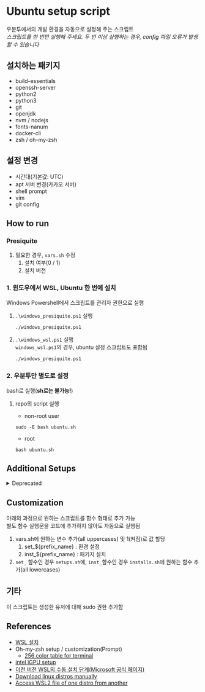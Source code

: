 # Ubuntu setup script

우분투에서의 개발 환경을 자동으로 설정해 주는 스크립트  
_스크립트를 한 번만 실행해 주세요. 두 번 이상 실행하는 경우, config 파일 오류가 발생할 수 있습니다_

## 설치하는 패키지

- build-essentials
- openssh-server
- python2
- python3
- git
- openjdk
- nvm / nodejs
- fonts-nanum
- docker-cli
- zsh / oh-my-zsh

## 설정 변경

- 시간대(기본값: UTC)
- apt 서버 변경(카카오 서버)
- shell prompt
- vim
- git config

## How to run

### Presiquite

1. 필요한 경우, `vars.sh` 수정
   1. 설치 여부(0 / 1)
   2. 설치 버전

### 1. 윈도우에서 WSL, Ubuntu 한 번에 설치

Windows Powershell에서 스크립트를 관리자 권한으로 실행

1. `.\windows_presiquite.ps1` 실행

   ```bash
   ./windows_presiquite.ps1
   ```

1. `.\windows_wsl.ps1` 실행  
   `windows_wsl.ps1`의 경우, ubuntu 설정 스크립트도 포함됨

   ```bash
   ./windows_presiquite.ps1
   ```

### 2. 우분투만 별도로 설정

bash로 실행(**sh로는 불가능!**)

1. repo의 script 실행

   - non-root user

   ```shell
   sudo -E bash ubuntu.sh
   ```

   - root

   ```shell
   bash ubuntu.sh
   ```

## Additional Setups

<details>
   <summary>Deprecated</summary>

모두 각각 `windows_wsl.ps1`, `ubuntu.sh`에 포함됨  
별도로 설정 불필요

### Windows

WSL2는 윈도우의 가용 메모리를 계속 할당하는 메모리 과다 점유 버그가 존재함  
메모리 과다 점유 문제를 방지하기 위해 램 할당량 제한 권장됨  
\* Hpyer-V를 사용한 Docker for windows에서도 동일한 버그 발생

- `%USERPROFILE%\.wslconfig`에 아래 내용 추가(메모리 제한)

```shell
[wsl2]
memory=4GB
swap=0
```

- (Optional)Oh-my-zsh 사용시

fonts/ 내부의 폰트 설치 후, [터미널](https://github.com/microsoft/terminal)에서 해당 폰트로 폰트 설정

### Linux(Ubuntu)

- `/etc/wsl.conf`에 아래 내용 추가  
  default 값을 생성한 사용자 이름으로 변경

```shell
[user]
default=${생성한 사용자 이름}
```

</details>

## Customization

아래의 과정으로 원하는 스크립트를 함수 형태로 추가 가능  
별도 함수 실행문을 코드에 추가하지 않아도 자동으로 실행됨

1. vars.sh에 원하는 변수 추가(all uppercases) 및 1(켜짐)로 값 할당
   1. set\_${prefix_name} : 환경 설정
   2. inst\_${prefix_name} : 패키지 설치
2. `set_` 함수인 경우 `setups.sh`에, `inst_`함수인 경우 `installs.sh`에 원하는 함수 추가(all lowercases)

## 기타

이 스크립트는 생성한 유저에 대해 sudo 권한 추가함

## References

- [WSL 설치](https://learn.microsoft.com/ko-kr/windows/wsl/install)
- Oh-my-zsh setup / customization(Prompt)
  - [256 color table for terminal](https://en.wikipedia.org/wiki/File:Xterm_256color_chart.svg)
- [intel iGPU setup](https://www.intel.com/content/www/us/en/artificial-intelligence/harness-the-power-of-intel-igpu-on-your-machine.html)
- [이전 버전 WSL의 수동 설치 단계(Microsoft 공식 페이지)](https://learn.microsoft.com/ko-kr/windows/wsl/install-manual)
- [Download linux distros manually](https://learn.microsoft.com/ko-kr/windows/wsl/install-manual#downloading-distributions)
- [Access WSL2 file of one distro from another](https://superuser.com/questions/1659218/is-there-a-way-to-access-files-from-one-wsl-2-distro-image-in-another-one)
